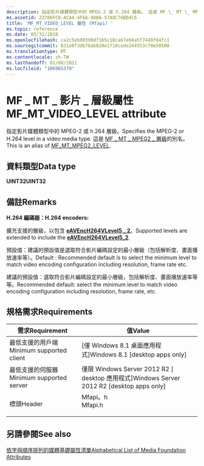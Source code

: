 ```yaml
---
description: 指定影片媒體類型中的 MPEG-2 或 h.264 層級。 這是 MF \_ MT \_ MPEG2 \_ 層級的別名。
ms.assetid: 23786FC8-ACA4-4F6A-98BA-57A8C76BD4C6
title: 'MF_MT_VIDEO_LEVEL 屬性 (Mfapi) '
ms.topic: reference
ms.date: 05/31/2018
ms.openlocfilehash: ca2c5eb00390df1b5c18cab7e04a5f7449f84fc1
ms.sourcegitcommit: 831e8f3db78ab820e1710cede244553c70e50500
ms.translationtype: MT
ms.contentlocale: zh-TW
ms.lasthandoff: 01/08/2021
ms.locfileid: "106985370"
---
```

# <a name="mf_mt_video_level-attribute"></a><span data-ttu-id="2459f-104">MF \_ MT \_ 影片 \_ 層級屬性</span><span class="sxs-lookup"><span data-stu-id="2459f-104">MF\_MT\_VIDEO\_LEVEL attribute</span></span>

<span data-ttu-id="2459f-105">指定影片媒體類型中的 MPEG-2 或 h.264 層級。</span><span class="sxs-lookup"><span data-stu-id="2459f-105">Specifies the MPEG-2 or H.264 level in a video media type.</span></span> <span data-ttu-id="2459f-106">這是 [MF \_ MT \_ MPEG2 \_ 層級](mf-mt-mpeg2-level-attribute.md)的別名。</span><span class="sxs-lookup"><span data-stu-id="2459f-106">This is an alias of [MF\_MT\_MPEG2\_LEVEL](mf-mt-mpeg2-level-attribute.md).</span></span>

## <a name="data-type"></a><span data-ttu-id="2459f-107">資料類型</span><span class="sxs-lookup"><span data-stu-id="2459f-107">Data type</span></span>

<span data-ttu-id="2459f-108">**UINT32**</span><span class="sxs-lookup"><span data-stu-id="2459f-108">**UINT32**</span></span>

## <a name="remarks"></a><span data-ttu-id="2459f-109">備註</span><span class="sxs-lookup"><span data-stu-id="2459f-109">Remarks</span></span>

<span data-ttu-id="2459f-110">**H.264 編碼器：**</span><span class="sxs-lookup"><span data-stu-id="2459f-110">**H.264 encoders:**</span></span>

<span data-ttu-id="2459f-111">擴充支援的層級，以包含 [**eAVEncH264VLevel5 \_ 2**](/windows/desktop/api/codecapi/ne-codecapi-eavench264vlevel)。</span><span class="sxs-lookup"><span data-stu-id="2459f-111">Supported levels are extended to include the [**eAVEncH264VLevel5\_2**](/windows/desktop/api/codecapi/ne-codecapi-eavench264vlevel).</span></span>

<span data-ttu-id="2459f-112">預設值：建議的預設值是選取符合影片編碼設定的最小層級（包括解析度、畫面播放速率等）。</span><span class="sxs-lookup"><span data-stu-id="2459f-112">Default : Recommended default is to select the minimum level to match video encoding configuration including resolution, frame rate etc.</span></span>

<span data-ttu-id="2459f-113">建議的預設值：選取符合影片編碼設定的最小層級，包括解析度、畫面播放速率等等。</span><span class="sxs-lookup"><span data-stu-id="2459f-113">Recommended default: select the minimum level to match video encoding configuration including resolution, frame rate, etc.</span></span>

## <a name="requirements"></a><span data-ttu-id="2459f-114">規格需求</span><span class="sxs-lookup"><span data-stu-id="2459f-114">Requirements</span></span>



| <span data-ttu-id="2459f-115">需求</span><span class="sxs-lookup"><span data-stu-id="2459f-115">Requirement</span></span> | <span data-ttu-id="2459f-116">值</span><span class="sxs-lookup"><span data-stu-id="2459f-116">Value</span></span> |
|-------------------------------------|------------------------------------------------------------------------------------|
| <span data-ttu-id="2459f-117">最低支援的用戶端</span><span class="sxs-lookup"><span data-stu-id="2459f-117">Minimum supported client</span></span><br/> | <span data-ttu-id="2459f-118">\[僅 Windows 8.1 桌面應用程式\]</span><span class="sxs-lookup"><span data-stu-id="2459f-118">Windows 8.1 \[desktop apps only\]</span></span><br/>                                       |
| <span data-ttu-id="2459f-119">最低支援的伺服器</span><span class="sxs-lookup"><span data-stu-id="2459f-119">Minimum supported server</span></span><br/> | <span data-ttu-id="2459f-120">僅限 Windows Server 2012 R2 \[ desktop 應用程式\]</span><span class="sxs-lookup"><span data-stu-id="2459f-120">Windows Server 2012 R2 \[desktop apps only\]</span></span><br/>                            |
| <span data-ttu-id="2459f-121">標頭</span><span class="sxs-lookup"><span data-stu-id="2459f-121">Header</span></span><br/>                   | <dl> <span data-ttu-id="2459f-122"><dt>Mfapi。h</dt></span><span class="sxs-lookup"><span data-stu-id="2459f-122"><dt>Mfapi.h</dt></span></span> </dl> |



## <a name="see-also"></a><span data-ttu-id="2459f-123">另請參閱</span><span class="sxs-lookup"><span data-stu-id="2459f-123">See also</span></span>

<dl> <dt>

[<span data-ttu-id="2459f-124">依字母順序排列的媒體基礎屬性清單</span><span class="sxs-lookup"><span data-stu-id="2459f-124">Alphabetical List of Media Foundation Attributes</span></span>](alphabetical-list-of-media-foundation-attributes.md)
</dt> </dl>

 

 




